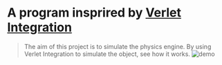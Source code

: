 # A program insprired by [Verlet Integration](https://www.youtube.com/watch?v=lS_qeBy3aQI&t=399s)
> The aim of this project is to simulate the physics engine. By using Verlet Integration to simulate the object, see how it works.
![demo](output.gif)

